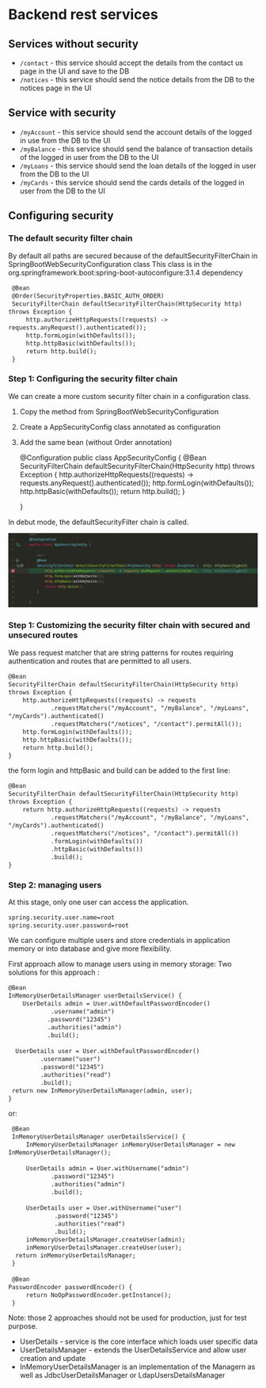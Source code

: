# Backend rest services
## Services without security
  - `/contact` - this service should accept the details from the contact us page in the UI and save to the DB
  - `/notices` - this service should send the notice details from the DB to the notices page in the UI
  
## Service with security
  - `/myAccount` - this service should send the account details of the logged in use from the DB to the UI
  - `/myBalance` - this service should send the balance of transaction details of the logged in user from the DB to the UI
  - `/myLoans` - this service should send the loan details of the logged in user from the DB to the UI
  - `/myCards` - this service should send the cards details of the logged in user from the DB to the UI

## Configuring security

### The default security filter chain

By default all paths are secured because of the defaultSecurityFilterChain in SpringBootWebSecurityConfiguration class 
This class is in  the org.springframework.boot:spring-boot-autoconfigure:3.1.4 dependency

     @Bean
     @Order(SecurityProperties.BASIC_AUTH_ORDER)
     SecurityFilterChain defaultSecurityFilterChain(HttpSecurity http) throws Exception {
         http.authorizeHttpRequests((requests) -> requests.anyRequest().authenticated());
     	 http.formLogin(withDefaults());
     	 http.httpBasic(withDefaults());
     	 return http.build();
     }

### Step 1: Configuring the security filter chain
We can create a more custom security filter chain in a configuration class. 
1. Copy the method from SpringBootWebSecurityConfiguration
2. Create a AppSecurityConfig class annotated as configuration 
3. Add the same bean (without Order annotation)


    @Configuration
    public class AppSecurityConfig {
        @Bean
        SecurityFilterChain defaultSecurityFilterChain(HttpSecurity http) throws Exception {
            http.authorizeHttpRequests((requests) -> requests.anyRequest().authenticated());
            http.formLogin(withDefaults());
            http.httpBasic(withDefaults());
            return http.build();
        }
    
    }

In debut mode, the defaultSecurityFilter chain is called. 

![img.png](img.png)


### Step 1: Customizing the security filter chain with secured and unsecured routes
We pass request matcher that are string patterns for routes requiring authentication and routes that are 
permitted to all users.

    @Bean
    SecurityFilterChain defaultSecurityFilterChain(HttpSecurity http) throws Exception {
        http.authorizeHttpRequests((requests) -> requests
                .requestMatchers("/myAccount", "/myBalance", "/myLoans", "/myCards").authenticated()
                .requestMatchers("/notices", "/contact").permitAll());
        http.formLogin(withDefaults());
        http.httpBasic(withDefaults());
        return http.build();
    }

the form login and httpBasic and build can be added to the first line: 

    @Bean
    SecurityFilterChain defaultSecurityFilterChain(HttpSecurity http) throws Exception {
        return http.authorizeHttpRequests((requests) -> requests
                .requestMatchers("/myAccount", "/myBalance", "/myLoans", "/myCards").authenticated()
                .requestMatchers("/notices", "/contact").permitAll())
                .formLogin(withDefaults())
                .httpBasic(withDefaults())
                .build();
    }

### Step 2: managing users
At this stage, only one user can access the application.

    spring.security.user.name=root
    spring.security.user.password=root

We can configure multiple users and store credentials in application memory or into database and give more flexibility. 

First approach allow to manage users using in memory storage: 
Two solutions for this approach : 

    @Bean
    InMemoryUserDetailsManager userDetailsService() {
        UserDetails admin = User.withDefaultPasswordEncoder()
                .username("admin")
               .password("12345")
               .authorities("admin")
               .build();
    
      UserDetails user = User.withDefaultPasswordEncoder()
             .username("user")
             .password("12345")
             .authorities("read")
             .build();
     return new InMemoryUserDetailsManager(admin, user);
    }

or: 

     @Bean
     InMemoryUserDetailsManager userDetailsService() {
         InMemoryUserDetailsManager inMemoryUserDetailsManager = new InMemoryUserDetailsManager();

         UserDetails admin = User.withUsername("admin")
                .password("12345")
                .authorities("admin")
                .build();

         UserDetails user = User.withUsername("user")
                 .password("12345")
                 .authorities("read")
                 .build();
         inMemoryUserDetailsManager.createUser(admin);
         inMemoryUserDetailsManager.createUser(user);
      return inMemoryUserDetailsManager;
     }

     @Bean
    PasswordEncoder passwordEncoder() {
         return NoOpPasswordEncoder.getInstance();
     }

Note: those 2 approaches should not be used for production, just for test purpose.
- UserDetails - service is the core interface which loads user specific data 
- UserDetailsManager - extends the UserDetailsService and allow user creation and update
- InMemoryUserDetailsManager is an implementation of the Managern as well as JdbcUserDetailsManager
  or LdapUsersDetailsManager


